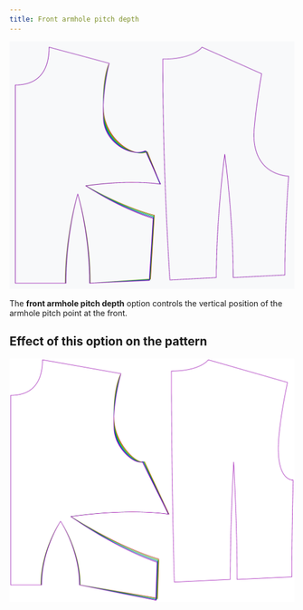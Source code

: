 ```yaml
---
title: Front armhole pitch depth
---
```


![The effect of the front armhole pitch depth option on the pattern](sample.png)

The **front armhole pitch depth** option controls the vertical position of the armhole pitch point at the front.

## Effect of this option on the pattern

![This image shows the effect of this option by superimposing several variants that have a different value for this option](bella_frontarmholepitchdepth_sample.svg "Effect of this option on the pattern")
